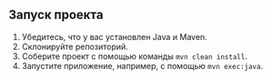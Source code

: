 ## Запуск проекта

1. Убедитесь, что у вас установлен Java и Maven.
2. Склонируйте репозиторий.
3. Соберите проект с помощью команды `mvn clean install`.
4. Запустите приложение, например, с помощью `mvn exec:java`.